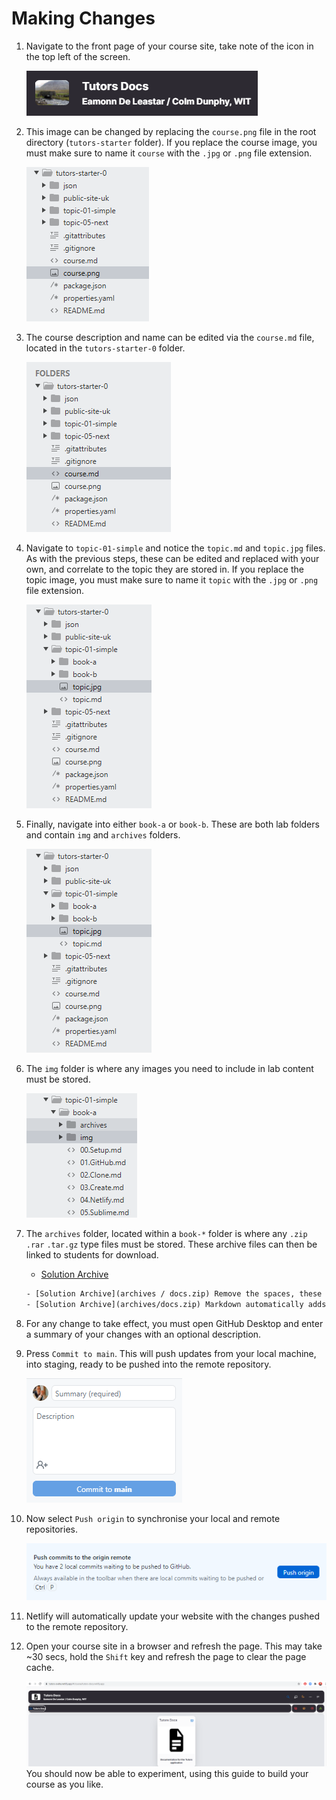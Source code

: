 # Making Changes

1. Navigate to the front page of your course site, take note of the icon in the top left of the screen.

    ![Course Icon](img/courseimg.png)

2. This image can be changed by replacing the `course.png` file in the root directory (`tutors-starter` folder). If you replace the course image, you must make sure to name it `course` with the `.jpg` or `.png` file extension.   

    ![Folder Structure](img/courseimglist.png)

3. The course description and name can be edited via the `course.md` file, located in the `tutors-starter-0` folder.

    ![Course.md](img/course.png)  

4. Navigate to `topic-01-simple` and notice the `topic.md` and `topic.jpg` files. As with the previous steps, these can be edited and replaced with your own, and correlate to the topic they are stored in. If you replace the topic image, you must make sure to name it `topic` with the `.jpg` or `.png` file extension.

    ![Topic List](img/topicimg.png)

5. Finally, navigate into either `book-a` or `book-b`. These are both lab folders and contain `img` and `archives` folders.

    ![Topic Image](img/topicimglist.png)

6. The `img` folder is where any images you need to include in lab content must be stored.

    ![Image Folder](img/imgarch.png)

7. The `archives` folder, located within a `book-*` folder is where any `.zip` `.rar` `.tar.gz` type files must be stored. These archive files can then be linked to students for download.

    - [Solution Archive](archives/docs.zip)

    ~~~html
    - [Solution Archive](archives / docs.zip) Remove the spaces, these are to show you can use a relative path.
    - [Solution Archive](archives/docs.zip) Markdown automatically adds the absolute path.
    ~~~

8. For any change to take effect, you must open GitHub Desktop and enter a summary of your changes with an optional description.

9. Press `Commit to main`. This will push updates from your local machine, into staging, ready to be pushed into the remote repository.

    ![Commit](img/commit.png)

10. Now select `Push origin` to synchronise your local and remote repositories.

    ![Push](img/push.png)

11. Netlify will automatically update your website with the changes pushed to the remote repository.

12. Open your course site in a browser and refresh the page. This may take ~30 secs, hold the `Shift` key and refresh the page to clear the page cache.

    ![Updated Front Page](img/updatedfront.png)
You should now be able to experiment, using this guide to build your course as you like.
